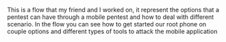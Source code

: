 This is a flow that my friend and I worked on, it represent the options that a pentest can have through a mobile pentest and how to deal with different scenario.
In the flow you can see how to get started our root phone on couple options and different types of tools to attack the mobile application 
